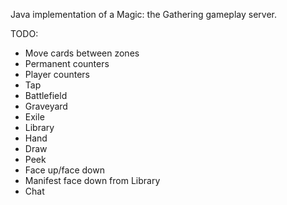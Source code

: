 Java implementation of a Magic: the Gathering gameplay server.

TODO:
- Move cards between zones
- Permanent counters
- Player counters
- Tap
- Battlefield
- Graveyard
- Exile
- Library
- Hand
- Draw
- Peek
- Face up/face down
- Manifest face down from Library
- Chat